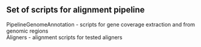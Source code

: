 ## Set of scripts for alignment pipeline

PipelineGenomeAnnotation - scripts for gene coverage extraction and from genomic regions      
Aligners - alignment scripts for tested aligners
